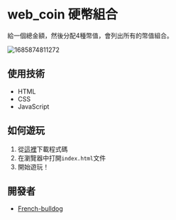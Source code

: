 # web_coin 硬幣組合
給一個總金額，然後分配4種幣值，會列出所有的幣值組合。

![1685874811272](https://github.com/French-bulldog/web_coin/assets/75679879/9461f174-5acb-4992-a10b-2fa55d12a863)


## 使用技術

- HTML
- CSS
- JavaScript

## 如何遊玩

1. 從[這裡](https://github.com/French-bulldog/web_coin)下載程式碼
2. 在瀏覽器中打開`index.html`文件
3. 開始遊玩！

## 開發者

- [French-bulldog](https://github.com/French-bulldog)
